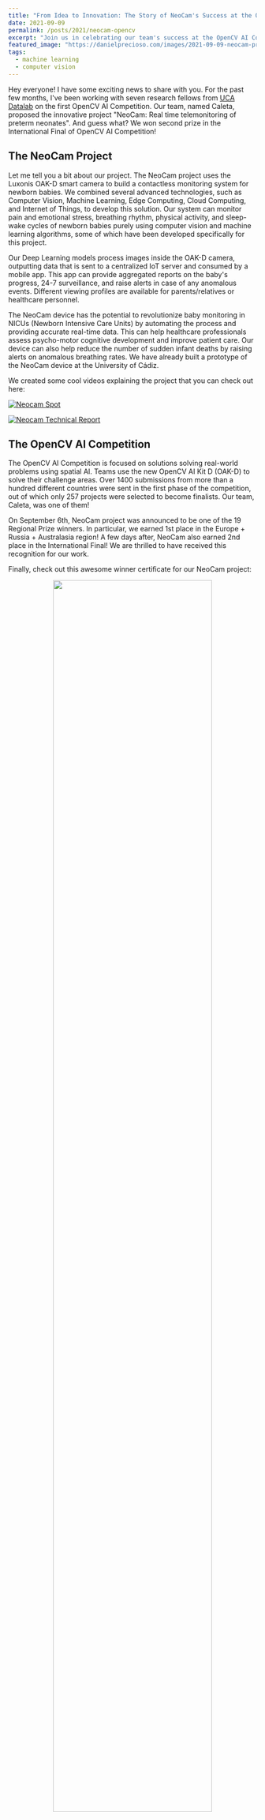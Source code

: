 ```yaml
---
title: "From Idea to Innovation: The Story of NeoCam's Success at the OpenCV AI Competition"
date: 2021-09-09
permalink: /posts/2021/neocam-opencv
excerpt: "Join us in celebrating our team's success at the OpenCV AI Competition, where our groundbreaking NeoCam project earns second prize, revolutionizing the way we monitor and care for newborns with cutting-edge technology."
featured_image: "https://danielprecioso.com/images/2021-09-09-neocam-prize.png"
tags:
  - machine learning
  - computer vision
---
```


Hey everyone! I have some exciting news to share with you. For the past few months, I've been working with seven research fellows from [UCA Datalab](https://datalab.uca.es) on the first OpenCV AI Competition. Our team, named Caleta, proposed the innovative project "NeoCam: Real time telemonitoring of preterm neonates". And guess what? We won second prize in the International Final of OpenCV AI Competition!

The NeoCam Project
----

Let me tell you a bit about our project. The NeoCam project uses the Luxonis OAK-D smart camera to build a contactless monitoring system for newborn babies. We combined several advanced technologies, such as Computer Vision, Machine Learning, Edge Computing, Cloud Computing, and Internet of Things, to develop this solution. Our system can monitor pain and emotional stress, breathing rhythm, physical activity, and sleep-wake cycles of newborn babies purely using computer vision and machine learning algorithms, some of which have been developed specifically for this project.

Our Deep Learning models process images inside the OAK-D camera, outputting data that is sent to a centralized IoT server and consumed by a mobile app. This app can provide aggregated reports on the baby's progress, 24-7 surveillance, and raise alerts in case of any anomalous events. Different viewing profiles are available for parents/relatives or healthcare personnel.

The NeoCam device has the potential to revolutionize baby monitoring in NICUs (Newborn Intensive Care Units) by automating the process and providing accurate real-time data. This can help healthcare professionals assess psycho-motor cognitive development and improve patient care. Our device can also help reduce the number of sudden infant deaths by raising alerts on anomalous breathing rates. We have already built a prototype of the NeoCam device at the University of Cádiz.

We created some cool videos explaining the project that you can check out here:

[![Neocam Spot](https://img.youtube.com/vi/58KHGucW0dQ/0.jpg)](https://www.youtube.com/watch?v=58KHGucW0dQ)

[![Neocam Technical Report](https://img.youtube.com/vi/ztfAAlU6diQ/0.jpg)](https://www.youtube.com/watch?v=ztfAAlU6diQ)

The OpenCV AI Competition
----

The OpenCV AI Competition is focused on solutions solving real-world problems using spatial AI. Teams use the new OpenCV AI Kit D (OAK-D) to solve their challenge areas. Over 1400 submissions from more than a hundred different countries were sent in the first phase of the competition, out of which only 257 projects were selected to become finalists. Our team, Caleta, was one of them!

On September 6th, NeoCam project was announced to be one of the 19 Regional Prize winners. In particular, we earned 1st place in the Europe + Russia + Australasia region! A few days after, NeoCam also earned 2nd place in the International Final! We are thrilled to have received this recognition for our work.

Finally, check out this awesome winner certificate for our NeoCam project:

<p align="center"><img src="{{ page.featured_image }}" width="80%"/></p>

Thank you for reading about our NeoCam project and our journey through the OpenCV AI Competition!

All the best,

Daniel Precioso
